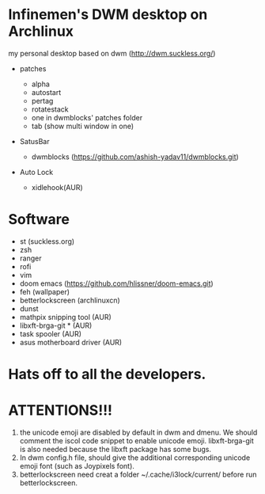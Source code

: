 # Infinemen's DWM desktop on Archlinux
my personal desktop based on dwm (http://dwm.suckless.org/)

  - patches
    - alpha
    - autostart
    - pertag
    - rotatestack
    - one in dwmblocks' patches folder
    - tab (show multi window in one)

  - SatusBar
    - dwmblocks (https://github.com/ashish-yadav11/dwmblocks.git)

  - Auto Lock
    - xidlehook(AUR)

# Software
  - st (suckless.org)
  - zsh
  - ranger
  - rofi
  - vim
  - doom emacs (https://github.com/hlissner/doom-emacs.git)
  - feh (wallpaper)
  - betterlockscreen (archlinuxcn)
  - dunst
  - mathpix snipping tool (AUR)
  - libxft-brga-git * (AUR)
  - task spooler (AUR)
  - asus motherboard driver (AUR)

# Hats off to all the developers. 

# ATTENTIONS!!!
1. the unicode emoji are disabled by default in dwm and dmenu. We should comment the iscol code snippet to enable unicode emoji. libxft-brga-git is also needed because the libxft package has some bugs.
2. In dwm config.h file, should give the additional corresponding unicode emoji font (such as Joypixels font).
3. betterlockscreen need creat a folder ~/.cache/i3lock/current/ before run betterlockscreen.
